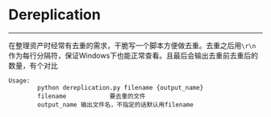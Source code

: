 # Dereplication
---

在整理资产时经常有去重的需求，干脆写一个脚本方便做去重。去重之后用`\r\n`作为每行分隔符，保证Windows下也能正常查看。且最后会输出去重前去重后的数量，有个对比

	Usage:
			python dereplication.py filename {output_name}
			filename			要去重的文件
			output_name	输出文件名，不指定的话默认用filename